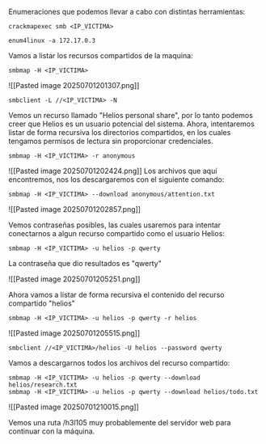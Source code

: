Enumeraciones que podemos llevar a cabo con distintas herramientas:

```
crackmapexec smb <IP_VICTIMA>
```

```
enum4linux -a 172.17.0.3
```

Vamos a listar los recursos compartidos de la maquina:
```
smbmap -H <IP_VICTIMA>
```

![[Pasted image 20250701201307.png]]

```
smbclient -L //<IP_VICTIMA> -N
```

Vemos un recurso llamado "Helios personal share", por lo tanto podemos creer que Helios es un usuario potencial del sistema.
Ahora, intentaremos listar de forma recursiva los directorios compartidos, en los cuales tengamos permisos de lectura sin proporcionar credenciales.
```
smbmap -H <IP_VICTIMA> -r anonymous
```
![[Pasted image 20250701202424.png]]
Los archivos que aquí encontremos, nos los descargaremos con el siguiente comando:
```
smbmap -H <IP_VICTIMA> --download anonymous/attention.txt
```
![[Pasted image 20250701202857.png]]

Vemos contraseñas posibles, las cuales usaremos para intentar conectarnos a algun recurso compartido como el usuario Helios:

```
smbmap -H <IP_VICTIMA> -u helios -p qwerty
```
La contraseña que dio resultados es "qwerty"

![[Pasted image 20250701205251.png]]

Ahora vamos a listar de forma recursiva el contenido del recurso compartido "helios"

```
smbmap -H <IP_VICTIMA> -u helios -p qwerty -r helios
```
![[Pasted image 20250701205515.png]]

```
smbclient //<IP_VICTIMA>/helios -U helios --password qwerty
```

Vamos a descargarnos todos los archivos del recurso compartido:

```
smbmap -H <IP_VICTIMA> -u helios -p qwerty --download helios/research.txt
smbmap -H <IP_VICTIMA> -u helios -p qwerty --download helios/todo.txt
```

![[Pasted image 20250701210015.png]]

Vemos una ruta /h3l105 muy probablemente del servidor web para continuar con la máquina.